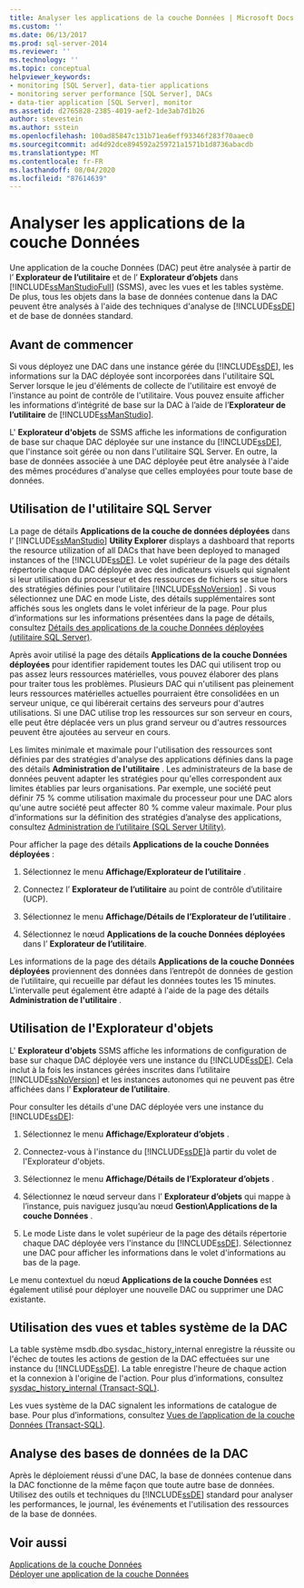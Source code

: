 ```yaml
---
title: Analyser les applications de la couche Données | Microsoft Docs
ms.custom: ''
ms.date: 06/13/2017
ms.prod: sql-server-2014
ms.reviewer: ''
ms.technology: ''
ms.topic: conceptual
helpviewer_keywords:
- monitoring [SQL Server], data-tier applications
- monitoring server performance [SQL Server], DACs
- data-tier application [SQL Server], monitor
ms.assetid: d2765828-2385-4019-aef2-1de3ab7d1b26
author: stevestein
ms.author: sstein
ms.openlocfilehash: 100ad85847c131b71ea6eff93346f283f70aaec0
ms.sourcegitcommit: ad4d92dce894592a259721a1571b1d8736abacdb
ms.translationtype: MT
ms.contentlocale: fr-FR
ms.lasthandoff: 08/04/2020
ms.locfileid: "87614639"
---
```

# <a name="monitor-data-tier-applications"></a>Analyser les applications de la couche Données
  Une application de la couche Données (DAC) peut être analysée à partir de l’ **Explorateur de l’utilitaire** et de l’ **Explorateur d’objets** dans [!INCLUDE[ssManStudioFull](../../includes/ssmanstudiofull-md.md)] (SSMS), avec les vues et les tables système. De plus, tous les objets dans la base de données contenue dans la DAC peuvent être analysés à l'aide des techniques d'analyse de [!INCLUDE[ssDE](../../includes/ssde-md.md)] et de base de données standard.  
  
## <a name="before-you-begin"></a>Avant de commencer  
 Si vous déployez une DAC dans une instance gérée du [!INCLUDE[ssDE](../../includes/ssde-md.md)], les informations sur la DAC déployée sont incorporées dans l'utilitaire SQL Server lorsque le jeu d'éléments de collecte de l'utilitaire est envoyé de l'instance au point de contrôle de l'utilitaire. Vous pouvez ensuite afficher les informations d’intégrité de base sur la DAC à l’aide de l’**Explorateur de l’utilitaire** de [!INCLUDE[ssManStudio](../../includes/ssmanstudio-md.md)].  
  
 L' **Explorateur d'objets** de SSMS affiche les informations de configuration de base sur chaque DAC déployée sur une instance du [!INCLUDE[ssDE](../../includes/ssde-md.md)], que l'instance soit gérée ou non dans l'utilitaire SQL Server. En outre, la base de données associée à une DAC déployée peut être analysée à l'aide des mêmes procédures d'analyse que celles employées pour toute base de données.  
  
## <a name="using-the-sql-server-utility"></a>Utilisation de l'utilitaire SQL Server  
 La page de détails **Applications de la couche de données déployées** dans l’ [!INCLUDE[ssManStudio](../../includes/ssmanstudio-md.md)] **Utility Explorer** displays a dashboard that reports the resource utilization of all DACs that have been deployed to managed instances of the [!INCLUDE[ssDE](../../includes/ssde-md.md)]. Le volet supérieur de la page des détails répertorie chaque DAC déployée avec des indicateurs visuels qui signalent si leur utilisation du processeur et des ressources de fichiers se situe hors des stratégies définies pour l'utilitaire [!INCLUDE[ssNoVersion](../../includes/ssnoversion-md.md)] . Si vous sélectionnez une DAC en mode Liste, des détails supplémentaires sont affichés sous les onglets dans le volet inférieur de la page. Pour plus d’informations sur les informations présentées dans la page de détails, consultez [Détails des applications de la couche Données déployées &#40;utilitaire SQL Server&#41;](../../database-engine/deployed-data-tier-application-details-sql-server-utility.md).  
  
 Après avoir utilisé la page des détails **Applications de la couche Données déployées** pour identifier rapidement toutes les DAC qui utilisent trop ou pas assez leurs ressources matérielles, vous pouvez élaborer des plans pour traiter tous les problèmes. Plusieurs DAC qui n'utilisent pas pleinement leurs ressources matérielles actuelles pourraient être consolidées en un serveur unique, ce qui libérerait certains des serveurs pour d'autres utilisations. Si une DAC utilise trop les ressources sur son serveur en cours, elle peut être déplacée vers un plus grand serveur ou d'autres ressources peuvent être ajoutées au serveur en cours.  
  
 Les limites minimale et maximale pour l'utilisation des ressources sont définies par des stratégies d'analyse des applications définies dans la page des détails **Administration de l'utilitaire** . Les administrateurs de la base de données peuvent adapter les stratégies pour qu'elles correspondent aux limites établies par leurs organisations. Par exemple, une société peut définir 75 % comme utilisation maximale du processeur pour une DAC alors qu'une autre société peut affecter 80 % comme valeur maximale. Pour plus d’informations sur la définition des stratégies d’analyse des applications, consultez [Administration de l’utilitaire &#40;SQL Server Utility&#41;](../../database-engine/utility-administration-sql-server-utility.md).  
  
 Pour afficher la page des détails **Applications de la couche Données déployées** :  
  
1.  Sélectionnez le menu **Affichage/Explorateur de l’utilitaire** .  
  
2.  Connectez l’ **Explorateur de l’utilitaire** au point de contrôle d’utilitaire (UCP).  
  
3.  Sélectionnez le menu **Affichage/Détails de l’Explorateur de l’utilitaire** .  
  
4.  Sélectionnez le nœud **Applications de la couche Données déployées** dans l’ **Explorateur de l’utilitaire**.  
  
 Les informations de la page des détails **Applications de la couche Données déployées** proviennent des données dans l’entrepôt de données de gestion de l’utilitaire, qui recueille par défaut les données toutes les 15 minutes. L'intervalle peut également être adapté à l'aide de la page des détails **Administration de l'utilitaire** .  
  
## <a name="using-object-explorer"></a>Utilisation de l'Explorateur d'objets  
 L' **Explorateur d'objets** SSMS affiche les informations de configuration de base sur chaque DAC déployée vers une instance du [!INCLUDE[ssDE](../../includes/ssde-md.md)]. Cela inclut à la fois les instances gérées inscrites dans l’utilitaire [!INCLUDE[ssNoVersion](../../includes/ssnoversion-md.md)] et les instances autonomes qui ne peuvent pas être affichées dans l’ **Explorateur de l’utilitaire**.  
  
 Pour consulter les détails d'une DAC déployée vers une instance du [!INCLUDE[ssDE](../../includes/ssde-md.md)]:  
  
1.  Sélectionnez le menu **Affichage/Explorateur d’objets** .  
  
2.  Connectez-vous à l'instance du [!INCLUDE[ssDE](../../includes/ssde-md.md)]à partir du volet de l'Explorateur d'objets.  
  
3.  Sélectionnez le menu **Affichage/Détails de l’Explorateur d’objets** .  
  
4.  Sélectionnez le nœud serveur dans l’ **Explorateur d’objets** qui mappe à l’instance, puis naviguez jusqu’au nœud **Gestion\Applications de la couche Données** .  
  
5.  Le mode Liste dans le volet supérieur de la page des détails répertorie chaque DAC déployée vers l'instance du [!INCLUDE[ssDE](../../includes/ssde-md.md)]. Sélectionnez une DAC pour afficher les informations dans le volet d'informations au bas de la page.  
  
 Le menu contextuel du nœud **Applications de la couche Données** est également utilisé pour déployer une nouvelle DAC ou supprimer une DAC existante.  
  
## <a name="using-the-dac-system-views-and-tables"></a>Utilisation des vues et tables système de la DAC  
 La table système msdb.dbo.sysdac_history_internal enregistre la réussite ou l'échec de toutes les actions de gestion de la DAC effectuées sur une instance du [!INCLUDE[ssDE](../../includes/ssde-md.md)]. La table enregistre l'heure de chaque action et la connexion à l'origine de l'action. Pour plus d’informations, consultez [sysdac_history_internal &#40;Transact-SQL&#41;](/sql/relational-databases/system-tables/data-tier-application-tables-sysdac-history-internal).  
  
 Les vues système de la DAC signalent les informations de catalogue de base. Pour plus d’informations, consultez [Vues de l’application de la couche Données &#40;Transact-SQL&#41;](/sql/relational-databases/system-catalog-views/data-tier-application-views-dbo-sysdac-instances).  
  
## <a name="monitoring-dac-databases"></a>Analyse des bases de données de la DAC  
 Après le déploiement réussi d'une DAC, la base de données contenue dans la DAC fonctionne de la même façon que toute autre base de données. Utilisez des outils et techniques du [!INCLUDE[ssDE](../../includes/ssde-md.md)] standard pour analyser les performances, le journal, les événements et l'utilisation des ressources de la base de données.  
  
## <a name="see-also"></a>Voir aussi  
 [Applications de la couche Données](data-tier-applications.md)   
 [Déployer une application de la couche Données](deploy-a-data-tier-application.md)  
  
  

